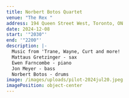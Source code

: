 ```yaml
---
title: Norbert Botos Quartet
venue: "The Rex "
address: 194 Queen Street West, Toronto, ON
date: 2024-12-08
start: '"2030"'
end: '"2200"'
description: |-
  M﻿usic from 'Trane, Wayne, Curt and more!
  M﻿attaus Gretzinger - sax
  E﻿wen Farncombe - piano
  J﻿on Meyer - bass
  N﻿orbert Botos - drums
image: /images/uploads/pilot-2024jul20.jpeg
imagePosition: object-center
---
```

